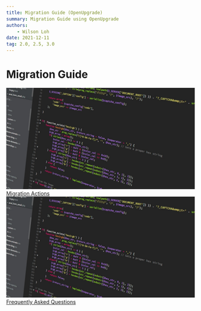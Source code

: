 ```yaml
---
title: Migration Guide (OpenUpgrade)
summary: Migration Guide using OpenUpgrade
authors:
    - Wilson Loh
date: 2021-12-11
tag: 2.0, 2.5, 3.0
---
```


<div class="container px-5 py-1 mx-auto flex flex-wrap">
  <h1 class="text-l text-gray-700 font-medium">Migration Guide</h1>
</div>

<!-- This example requires Tailwind CSS v2.0+ -->
<div class="relative bg-white overflow-hidden">
 <div class="p-5 grid grid-cols-1 sm:grid-cols-1 md:grid-cols-5 lg:grid-cols-5 xl:grid-cols-5 gap-5">
    <a href="10_actions" class="rounded overflow-hidden shadow-lg">
      <img class="w-full" src="../assets/developers.jpg" alt="Server Actions">
      <div class="px-6 py-4">
        <div class="font-regular text-l mb-2" >Migration Actions</div>
      </div>
    </a>
    <a href="15_faq" class="rounded overflow-hidden shadow-lg">
      <img class="w-full" src="../assets/developers.jpg" alt="Server Actions">
      <div class="px-6 py-4">
        <div class="font-regular text-l mb-2" >Frequently Asked Questions</div>
      </div>
    </a>
</div>
